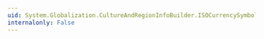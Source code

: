```yaml
---
uid: System.Globalization.CultureAndRegionInfoBuilder.ISOCurrencySymbol
internalonly: False
---
```

